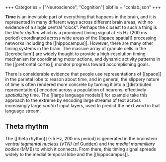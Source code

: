 +++
Categories = ["Neuroscience", "Cognition"]
bibfile = "ccnlab.json"
+++

**Time** is an inevitable part of everything that happens in the brain, and it is represented in many different ways across different brain areas, with no evidence of a single central "clock". Perhaps the closest to such a thing is the _theta rhythm_ which is a prominent timing signal at ~5 Hz (200 ms period) coordinated across wide areas of the [[space|spatial]] processing networks including the [[hippocampus]]. However, there are many other timing systems in the brain. The massive array of granule cells in the [[cerebellum]] are widely thought to provide a high-resolution timing mechanism for coordinating motor actions, and dynamic activity patterns in the [[prefrontal cortex]] monitor progress toward accomplishing goals.

There is considerable evidence that people use representations of [[space]] in the parietal lobe to reason about time, and in general, the slippery nature of time is often rendered more concrete by turning it into a [[distributed representation]] encoded across a population of neurons, effectively _spatializing_ time. The [[large language models]] for example take this approach to the extreme by encoding large streams of text across increasingly large _context_ input layers, used to predict the next word in that language stream.

## Theta rhythm

The [[theta rhythm]] (~5 Hz, 200 ms period) is generated in the brainstem _ventral tegmental nucleus (VTN)_ (of Gudden) and the _medial mammillary bodies_ (MMB) to which it connects. From there, this timing signal spreads widely to the medial temporal lobe and the [[hippocampus]].

